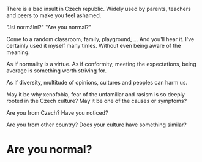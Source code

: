 There is a bad insult in Czech republic.
Widely used by parents, teachers and peers to make you feel ashamed.

"Jsi normální?" "Are you normal?"

Come to a random classroom, family, playground, ... And you'll hear it. I've certainly used it myself many times. Without even being aware of the meaning.

As if normality is a virtue. As if conformity, meeting the expectations, being average is something worth striving for.

As if diversity, multitude of opinions, cultures and peoples can harm us.

May it be why xenofobia, fear of the unfamiliar and rasism is so deeply rooted in the Czech culture? May it be one of the causes or symptoms?

Are you from Czech? Have you noticed?

Are you from other country? Does your culture have something similar?

# Are you normal?
